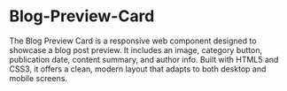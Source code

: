 # Blog-Preview-Card
 The Blog Preview Card is a responsive web component designed to showcase a blog post preview. It includes an image, category button, publication date, content summary, and author info. Built with HTML5 and CSS3, it offers a clean, modern layout that adapts to both desktop and mobile screens.
